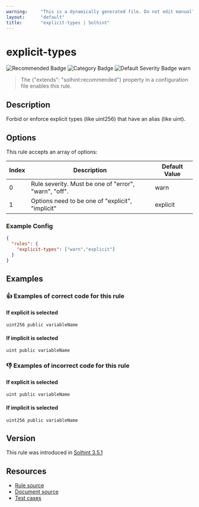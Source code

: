 ```yaml
---
warning:     "This is a dynamically generated file. Do not edit manually."
layout:      "default"
title:       "explicit-types | Solhint"
---
```


# explicit-types
![Recommended Badge](https://img.shields.io/badge/-Recommended-brightgreen)
![Category Badge](https://img.shields.io/badge/-Best%20Practise%20Rules-informational)
![Default Severity Badge warn](https://img.shields.io/badge/Default%20Severity-warn-yellow)
> The {"extends": "solhint:recommended"} property in a configuration file enables this rule.


## Description
Forbid or enforce explicit types (like uint256) that have an alias (like uint).

## Options
This rule accepts an array of options:

| Index | Description                                           | Default Value |
| ----- | ----------------------------------------------------- | ------------- |
| 0     | Rule severity. Must be one of "error", "warn", "off". | warn          |
| 1     | Options need to be one of "explicit", "implicit"      | explicit      |


### Example Config
```json
{
  "rules": {
    "explicit-types": ["warn","explicit"]
  }
}
```


## Examples
### 👍 Examples of **correct** code for this rule

#### If explicit is selected

```solidity
uint256 public variableName
```

#### If implicit is selected

```solidity
uint public variableName
```

### 👎 Examples of **incorrect** code for this rule

#### If explicit is selected

```solidity
uint public variableName
```

#### If implicit is selected

```solidity
uint256 public variableName
```

## Version
This rule was introduced in [Solhint 3.5.1](https://github.com/protofire/solhint/tree/v3.5.1)

## Resources
- [Rule source](https://github.com/protofire/solhint/tree/master/lib/rules/best-practises/explicit-types.js)
- [Document source](https://github.com/protofire/solhint/tree/master/docs/rules/best-practises/explicit-types.md)
- [Test cases](https://github.com/protofire/solhint/tree/master/test/rules/best-practises/explicit-types.js)

